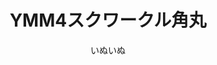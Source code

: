 ---
title: YMM4スクワークル角丸
description: スクワークル角丸図形を追加する図形プラグインです
author: いぬいぬ
date:
keywords: [""]
category: [""]
---